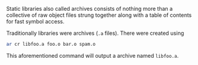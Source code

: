 Static libraries also called archives consists of nothing more than a collective of raw object files strung together along with a table of contents for fast symbol access.

Traditionally libraries were archives (`.a` files). There were created using 
```sh
ar cr libfoo.a foo.o bar.o spam.o
```

This aforementioned command will output a archive named `libfoo.a`. 